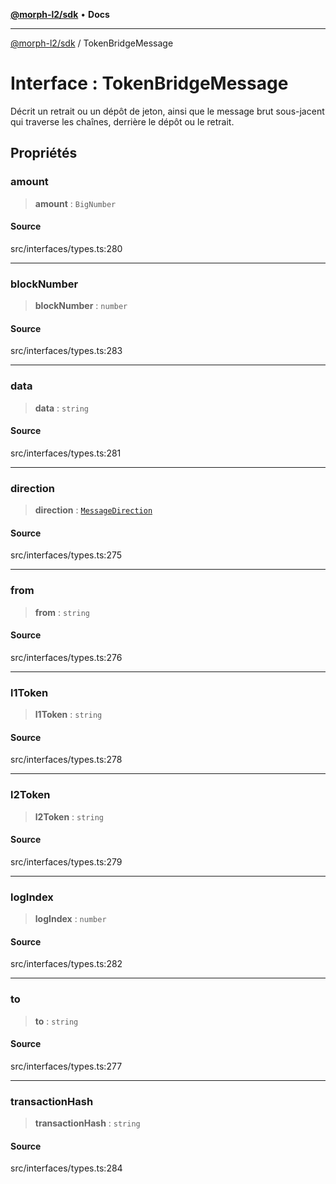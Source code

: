 [**@morph-l2/sdk**](../globals.md) • **Docs**

***

[@morph-l2/sdk](../globals.md) / TokenBridgeMessage

# Interface : TokenBridgeMessage

Décrit un retrait ou un dépôt de jeton, ainsi que le message brut sous-jacent qui traverse les chaînes, derrière le dépôt ou le retrait.

## Propriétés

### amount

> **amount** : `BigNumber`

#### Source

src/interfaces/types.ts:280

***

### blockNumber

> **blockNumber** : `number`

#### Source

src/interfaces/types.ts:283

***

### data

> **data** : `string`

#### Source

src/interfaces/types.ts:281

***

### direction

> **direction** : [`MessageDirection`](../enumerations/MessageDirection.md)

#### Source

src/interfaces/types.ts:275

***

### from

> **from** : `string`

#### Source

src/interfaces/types.ts:276

***

### l1Token

> **l1Token** : `string`

#### Source

src/interfaces/types.ts:278

***

### l2Token

> **l2Token** : `string`

#### Source

src/interfaces/types.ts:279

***

### logIndex

> **logIndex** : `number`

#### Source

src/interfaces/types.ts:282

***

### to

> **to** : `string`

#### Source

src/interfaces/types.ts:277

***

### transactionHash

> **transactionHash** : `string`

#### Source

src/interfaces/types.ts:284
